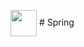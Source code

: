 <img src="https://spring.io/images/projects/spring-edf462fec682b9d48cf628eaf9e19521.svg" width="42" height="42" style="vertical-align:middle" > # Spring 
